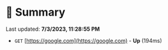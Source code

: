 # 📖 Summary
Last updated: **7/3/2023, 11:28:55 PM**

- `GET` [https://google.com](https://google.com) - **Up** (194ms)
